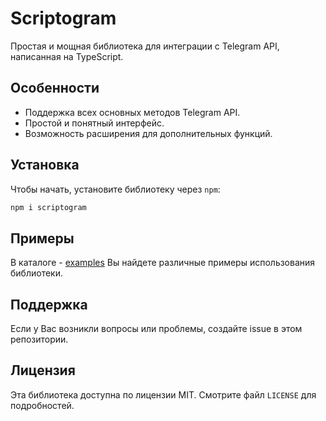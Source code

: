 # Scriptogram

Простая и мощная библиотека для интеграции с Telegram API, написанная на TypeScript.

## Особенности

- Поддержка всех основных методов Telegram API.
- Простой и понятный интерфейс.
- Возможность расширения для дополнительных функций.

## Установка

Чтобы начать, установите библиотеку через `npm`:

```bash
npm i scriptogram
```

## Примеры

В каталоге - [examples](https://github.com/Avirtan/Scriptogram/tree/master/src/example) Вы найдете различные примеры использования библиотеки.

## Поддержка

Если у Вас возникли вопросы или проблемы, создайте issue в этом репозитории.

## Лицензия

Эта библиотека доступна по лицензии MIT. Смотрите файл `LICENSE` для подробностей.
